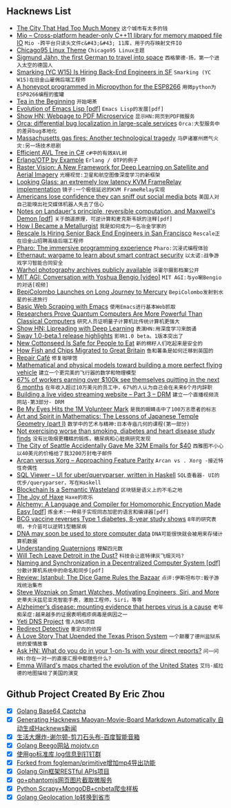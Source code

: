 ## Hacknews List


- [The City That Had Too Much Money](https://www.bloomberg.com/news/features/2018-10-20/vancouver-is-drowning-in-chinese-money)  `这个城市有太多的钱`
- [Mio – Cross-platform header-only C&#43;&#43;11 library for memory mapped file IO](https://github.com/mandreyel/mio)  `Mio -跨平台只读头文件c&#43;&#43; 11库，用于内存映射文件IO`
- [Chicago95 Linux Theme](https://github.com/grassmunk/Chicago95)  `Chicago95 Linux主题`
- [Sigmund Jähn, the first German to travel into space](https://www.zeit.de/wissen/geschichte/2018-08/sigmund-jaehn-first-german-in-space-gdr/komplettansicht)  `西格蒙德·扬，第一个进入太空的德国人`
- [Smarking (YC W15) Is Hiring Back-End Engineers in SF](https://www.smarking.com/careers)  `Smarking (YC W15)在旧金山雇佣后端工程师`
- [A honeypot programmed in Micropython for the ESP8266](https://github.com/gbafana25/esp8266_honeypot)  `用微python为ESP8266编程的蜜罐`
- [Tea in the Beginning](http://www.lcy.net/tea/ch1.php)  `开始喝茶`
- [Evolution of Emacs Lisp [pdf]](https://www.iro.umontreal.ca/~monnier/hopl-4-emacs-lisp.pdf)  `Emacs Lisp的发展[pdf]`
- [Show HN: Webpage to PDF Microservice](https://imti.co/webpage-to-pdf-microservice/)  `显示HN:网页到PDF微服务`
- [Orca: differential bug localization in large-scale services](https://blog.acolyer.org/2018/10/19/orca-differential-bug-localization-in-large-scale-services/)  `Orca:大型服务中的差异bug本地化`
- [Massachusetts gas fires: Another technological tragedy](http://bit-player.org/2018/another-technological-tragedy)  `马萨诸塞州燃气火灾:另一场技术悲剧`
- [Efficient AVL Tree in C#](https://bitlush.com/blog/efficient-avl-tree-in-c-sharp)  `c#中的有效AVL树`
- [Erlang/OTP by Example](http://erlangbyexample.org)  `Erlang / OTP的例子`
- [Raster Vision: A New Framework for Deep Learning on Satellite and Aerial Imagery](https://www.azavea.com/blog/2018/10/18/raster-vision-release/)  `光栅视觉:卫星和航空图像深度学习的新框架`
- [Looking Glass: an extremely low latency KVM FrameRelay implementation](https://looking-glass.hostfission.com)  `镜子:一个极低延迟的KVM FrameRelay实现`
- [Americans lose confidence they can sniff out social media bots](https://techxplore.com/news/2018-10-americans-confidence-social-media-bots.html)  `美国人对自己能嗅出社交媒体机器人失去了信心`
- [Notes on Landauer&#39;s principle, reversible computation, and Maxwell&#39;s Demon [pdf]](https://www.cs.princeton.edu/courses/archive/fall06/cos576/papers/bennett03.pdf)  `关于朗道原理，可逆计算和麦克斯韦妖的注释[pdf]`
- [How I Became a Metallurgist](https://knifesteelnerds.com/2018/10/08/how-i-became-a-knife-steel-metallurgist/)  `我是如何成为一名冶金学家的`
- [Rescale Is Hiring Senior Back End Engineers in San Francisco](https://jobs.lever.co/rescale/ba8800d3-b0bd-40b0-8a72-887e27904553?lever-origin=applied&amp;lever-source%5B%5D=Hacker%20News)  `Rescale正在旧金山招聘高级后端工程师`
- [Pharo: The immersive programming experience](https://pharo.org)  `Pharo:沉浸式编程体验`
- [Ethernaut: wargame to learn about smart contract security](https://ethernaut.zeppelin.solutions/)  `以太诺:战争游戏学习智能合同安全`
- [Warhol photography archives publicly available](https://news.stanford.edu/2018/10/12/cantor-arts-center-stanford-libraries-collaborate-make-warhol-photography-archives-publicly-available/)  `沃霍尔摄影档案公开`
- [MIT AGI: Conversation with Yoshua Bengio [video]](https://www.youtube.com/watch?v=azOmzumh0vQ)  `MIT AGI:与yo唰Bengio的对话[视频]`
- [BepiColombo Launches on Long Journey to Mercury](https://www.nytimes.com/2018/10/19/science/bepicolombo-mercury-launch.html)  `BepiColombo发射到水星的长途旅行`
- [Basic Web Scraping with Emacs](https://nickdrozd.github.io/2018/10/17/web-scraping.html)  `使用Emacs进行基本Web抓取`
- [Researchers Prove Quantum Computers Are More Powerful Than Classical Computers](https://motherboard.vice.com/amp/en_us/article/evw93z/researchers-finally-proved-quantum-computers-are-more-powerful-than-classical-computers?__twitter_impression=true)  `研究人员证明量子计算机比传统计算机更强大`
- [Show HN: Lipreading with Deep Learning](https://github.com/astorfi/lip-reading-deeplearning)  `表演HN:用深度学习来朗诵`
- [Sway 1.0-beta.1 release highlights](https://drewdevault.com/2018/10/20/Sway-1.0-highlights.html)  `影响1.0 beta。1版本突出了`
- [New Cottonseed Is Safe for People to Eat](https://www.npr.org/sections/thesalt/2018/10/17/658221327/not-just-for-cows-anymore-new-cottonseed-is-safe-for-people-to-eat)  `新的棉籽人们吃起来是安全的`
- [How Fish and Chips Migrated to Great Britain](https://www.atlasobscura.com/articles/who-invented-fish-and-chips)  `鱼和薯条是如何迁移到英国的`
- [Repair Café](https://repaircafe.org/en/)  `修复咖啡馆`
- [Mathematical and physical models toward building a more perfect flying vehicle](https://phys.org/news/2018-10-merging-mathematical-physical-vehicle.html)  `建立一个更完美的飞行器的数学和物理模型`
- [67% of workers earning over $100k see themselves quitting in the next 6 months](https://www.cnbc.com/2018/10/19/67percent-of-workers-earning-over-100000-plan-to-quit-in-the-next-6-months.html)  `在年收入超过10万美元的员工中，67%的人认为自己会在未来6个月内辞职`
- [Building a live video streaming website – Part 3 – DRM](https://benwilber.github.io/nginx/rtmp/live/video/streaming/django/drm/2018/10/20/building-a-live-video-streaming-website-part-3-drm.html)  `建立一个直播视频流网站-第3部分- DRM`
- [Be My Eyes Hits the 1M Volunteer Mark](http://globalaccessibilitynews.com/2018/05/21/be-my-eyes-hits-the-1-million-volunteer-mark/)  `是我的眼睛击中了100万志愿者的标志`
- [Art and Spirit in Mathematics: The Lessons of Japanese Temple Geometry (part I)](https://www.scienceandnonduality.com/art-spirit-in-mathematics-the-lessons-of-japanese-temple-geometry-part-i/)  `数学中的艺术与精神:日本寺庙几何的课程(第一部分)`
- [Not exercising worse than smoking, diabetes and heart disease study finds](https://www.cnn.com/2018/10/19/health/study-not-exercising-worse-than-smoking/index.html)  `没有比吸烟更糟糕的锻炼，糖尿病和心脏病研究发现`
- [The City of Seattle Accidentally Gave Me 32M Emails for $40](https://mchap.io/that-time-the-city-of-seattle-accidentally-gave-me-32m-emails-for-40-dollars4997.html)  `西雅图不小心以40美元的价格给了我3200万封电子邮件`
- [Arcan versus Xorg – Approaching Feature Parity](https://arcan-fe.com/2018/10/17/arcan-versus-xorg-approaching-feature-parity/)  `Arcan vs . Xorg -接近特性奇偶性`
- [SQL Viewer – UI for uber/queryparser, written in Haskell](https://github.com/dlthomas/sql-viewer)  `SQL查看器- UI的优步/queryparser，写在Haskell`
- [Blockchain Is a Semantic Wasteland](https://medium.com/s/story/blockchain-is-a-semantic-wasteland-9450b6e5012)  `区块链是语义上的不毛之地`
- [The Joy of Haxe](https://medium.com/@fontstruct/the-joy-of-haxe-84f933f4b859)  `Haxe的欢乐`
- [Alchemy: A Language and Compiler for Homomorphic Encryption Made Easy [pdf]](http://web.eecs.umich.edu/~cpeikert/pubs/alchemy.pdf)  `炼金术:一种易于实现同态加密的语言和编译器[pdf]`
- [BCG vaccine reverses Type 1 diabetes, 8-year study shows](https://www.telegraph.co.uk/science/2018/06/21/bcg-vaccine-can-reverse-type-1-diabetes-almost-undetectable/)  `8年的研究表明，卡介苗可以逆转1型糖尿病`
- [DNA may soon be used to store computer data](https://www.economist.com/science-and-technology/2018/10/20/dna-may-soon-be-used-to-store-computer-data)  `DNA可能很快就会被用来存储计算机数据`
- [Understanding Quaternions](https://www.3dgep.com/understanding-quaternions/)  `理解四元数`
- [Will Tech Leave Detroit in the Dust?](https://www.wsj.com/articles/can-detroit-become-a-software-business-1540008107)  `科技会让底特律灰飞烟灭吗?`
- [Naming and Synchronization in a Decentralized Computer System [pdf]](http://www.dtic.mil/dtic/tr/fulltext/u2/a061407.pdf)  `分散计算机系统中的命名和同步[pdf]`
- [Review: Istanbul: The Dice Game Rules the Bazaar](https://arstechnica.com/gaming/2018/10/review-istanbul-the-dice-game-rules-the-bazaar/)  `点评:伊斯坦布尔:骰子游戏统治集市`
- [Steve Wozniak on Smart Watches, Motivating Engineers, Siri, and More](https://spectrum.ieee.org/view-from-the-valley/tech-history/silicon-revolution/apple-cofounder-steve-wozniak-on-smart-watches-motivating-engineers-siri-and-more)  `史蒂夫沃兹尼亚克智能手表，激励工程师，Siri，等等`
- [Alzheimer’s disease: mounting evidence that herpes virus is a cause](http://theconversation.com/alzheimers-disease-mounting-evidence-that-herpes-virus-is-a-cause-104943)  `老年痴呆症:越来越多的证据表明疱疹病毒是病因之一`
- [Yeti DNS Project](https://yeti-dns.org)  `雪人DNS项目`
- [Redirect Detective](http://redirectdetective.com/)  `重定向的侦探`
- [A Love Story That Upended the Texas Prison System](https://www.texasmonthly.com/articles/love-story-upended-texas-prison-system/)  `一个颠覆了德州监狱系统的爱情故事`
- [Ask HN: What do you do in your 1-on-1s with your direct reports?](item?id=18264245)  `问一问HN:你在一对一的直接汇报中都做些什么?`
- [Emma Willard&#39;s maps charted the evolution of the United States](https://www.atlasobscura.com/articles/first-atlas-of-the-united-states)  `艾玛·威拉德的地图描绘了美国的演变`

## Github Project Created By Eric Zhou

- [x] [Golang Base64 Captcha](https://github.com/mojocn/base64Captcha)
- [x] [Generating Hacknews Maoyan-Movie-Board Markdown Automatically 自动生成Hacknews新闻](https://github.com/dejavuzhou/md-genie)
- [x] [生活大爆炸-谢尔顿-剪刀石头布-百度智能音箱](https://github.com/mojocn/dueros-bang-game)
- [x] [Golang Beego网站 mojotv.cn](https://github.com/mojocn/www.mojotv.cn)
- [x] [使用go标准库,log信息到钉钉群](https://github.com/mojocn/dooger)
- [x] [Forked from fogleman/primitive增加mp4导出功能](https://github.com/mojocn/primitive)
- [x] [Golang Gin框架RESTful APIs项目](https://github.com/JJJJJJJerk/ezier-golang-web-api-framework)
- [x] [go+phantomjs网页图片截取微服务](https://github.com/mojocn/screen_shot)
- [x] [Python Scrapy+MongoDB+cnbeta爬虫样板](https://github.com/mojocn/scrapy_mongodb_boilerplate_cnbeta)
- [x] [Golang Geolocation Ip转换到省市](https://github.com/mojocn/ip2location)